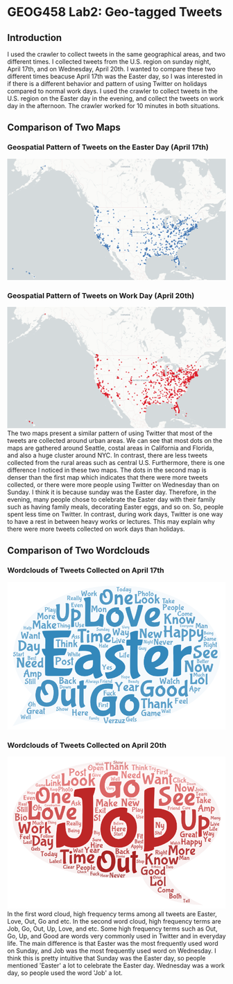 # GEOG458 Lab2: Geo-tagged Tweets
## Introduction
I used the crawler to collect tweets in the same geographical areas, and two different times. I collected tweets from the U.S. region on sunday night, April 17th, and on Wednesday, April 20th. I wanted to compare these two different times beacuse April 17th was the Easter day, so I was interested in if there is a different behavior and pattern of using Twitter on holidays compared to normal work days. I used the crawler to collect tweets in the U.S. region on the Easter day in the evening, and collect the tweets on work day in the afternoon. The crawler worked for 10 minutes in both situations. 

## Comparison of Two Maps
### Geospatial Pattern of Tweets on the Easter Day (April 17th)
![Geospatial Pattern on Easter Day](img/screenshot_of_map-1.png)
### Geospatial Pattern of Tweets on Work Day (April 20th)
![Geospatial Pattern on Work Day](img/screenshot_of_map-2.png)
The two maps present a similar pattern of using Twitter that most of the tweets are collected around urban areas. We can see that most dots on the maps are gathered around Seattle, costal areas in California and Florida, and also a huge cluster around NYC. In contrast, there are less tweets collected from the rural areas such as central U.S. Furthermore, there is one difference I noticed in these two maps. The dots in the second map is denser than the first map which indicates that there were more tweets collected, or there were more people using Twitter on Wednesday than on Sunday. I think it is because sunday was the Easter day. Therefore, in the evening, many people chose to celebrate the Easter day with their family such as having family meals, decorating Easter eggs, and so on. So, people spent less time on Twitter. In contrast, during work days, Twitter is one way to have a rest in between heavy works or lectures. This may explain why there were more tweets collected on work days than holidays. 

## Comparison of Two Wordclouds
### Wordclouds of Tweets Collected on April 17th
![Wordclouds of Map One](img/screenshot_of_wordcloud-1.png)
### Wordclouds of Tweets Collected on April 20th
![Wordclouds of Map Two](img/screenshot_of_wordcloud-2.png)
In the first word cloud, high frequency terms among all tweets are Easter, Love, Out, Go and etc. In the second word cloud, high frequency terms are Job, Go, Out, Up, Love, and etc. Some high frequency terms such as Out, Go, Up, and Good are words very commonly used in Twitter and in everyday life. The main difference is that Easter was the most frequently used word on Sunday, and Job was the most frequently used word on Wednesday. I think this is pretty intuitive that Sunday was the Easter day, so people mentioned 'Easter' a lot to celebrate the Easter day. Wednesday was a work day, so people used the word 'Job' a lot. 